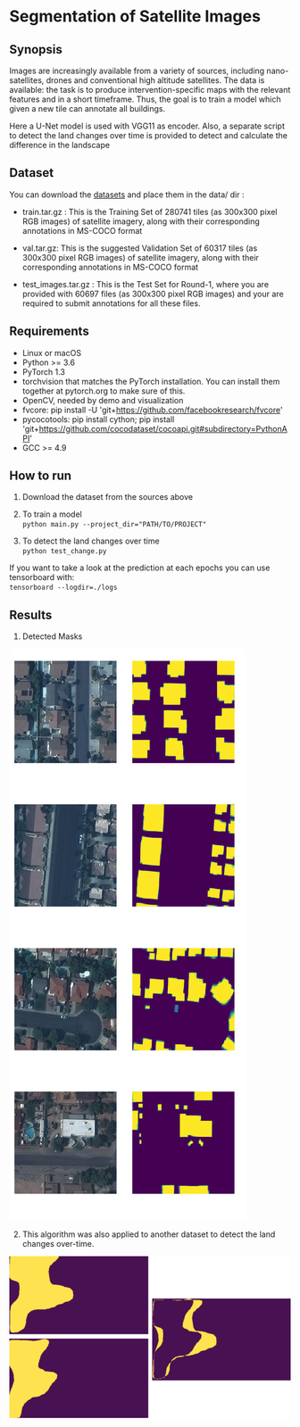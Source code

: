 # Segmentation of Satellite Images 

## Synopsis

Images are increasingly available from a variety of sources, including nano-satellites, drones and conventional high altitude satellites. The data is available: the task is to produce intervention-specific maps with the relevant features and in a short timeframe. Thus, the goal is to train a model which given a new tile can annotate all buildings.  

Here a U-Net model is used with VGG11 as encoder. Also, a separate script to detect the land changes over time is provided to detect and calculate the difference in the landscape

## Dataset

You can download the [datasets](https://www.aicrowd.com/challenges/mapping-challenge#datasets) and place them in the data/ dir :

* train.tar.gz : This is the Training Set of 280741 tiles (as 300x300 pixel RGB images) of satellite imagery, along with their corresponding annotations in MS-COCO format

* val.tar.gz: This is the suggested Validation Set of 60317 tiles (as 300x300 pixel RGB images) of satellite imagery, along with their corresponding annotations in MS-COCO format

* test_images.tar.gz : This is the Test Set for Round-1, where you are provided with 60697 files (as 300x300 pixel RGB images) and your are required to submit annotations for all these files.


## Requirements  

* Linux or macOS  
* Python >= 3.6   
* PyTorch 1.3    
* torchvision that matches the PyTorch installation. You can install them together at pytorch.org to make sure of this.   
* OpenCV, needed by demo and visualization   
* fvcore: pip install -U 'git+https://github.com/facebookresearch/fvcore'   
* pycocotools: pip install cython; pip install 'git+https://github.com/cocodataset/cocoapi.git#subdirectory=PythonAPI'  
* GCC >= 4.9  



## How to run

1. Download the dataset from the sources above 

2. To train a model     
`python main.py --project_dir="PATH/TO/PROJECT"`  

3. To detect the land changes over time  
`python test_change.py`    

If you want to take a look at the prediction at each epochs you can use tensorboard with:  
	`tensorboard --logdir=./logs`     

## Results  

1. Detected Masks  

![Satellite Image and its predicited mask](./data/output/mask_output.png)   

2. This algorithm was also applied to another dataset to detect the land changes over-time.   

![LAND CHANGE DETECTION](./data/output/change.png)

